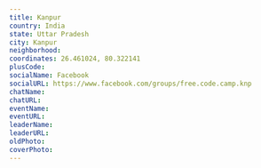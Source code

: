 ```yaml
---
title: Kanpur
country: India
state: Uttar Pradesh
city: Kanpur
neighborhood: 
coordinates: 26.461024, 80.322141
plusCode:
socialName: Facebook
socialURL: https://www.facebook.com/groups/free.code.camp.knp
chatName:
chatURL:
eventName:
eventURL:
leaderName:
leaderURL:
oldPhoto: 
coverPhoto:
---
```

